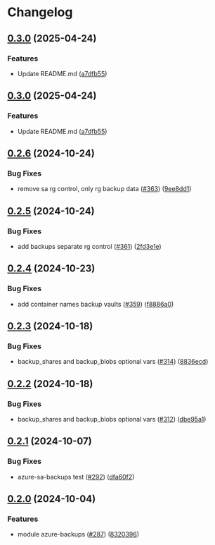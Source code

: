 # Changelog

## [0.3.0](https://github.com/prefapp/tfm/compare/azure-sa-backup-v0.2.6...azure-sa-backup-v0.3.0) (2025-04-24)


### Features

* Update README.md ([a7dfb55](https://github.com/prefapp/tfm/commit/a7dfb55b83447cf3ef08d168ab756e791f322e7a))

## [0.3.0](https://github.com/prefapp/tfm/compare/azure-sa-backup-v0.2.6...azure-sa-backup-v0.3.0) (2025-04-24)


### Features

* Update README.md ([a7dfb55](https://github.com/prefapp/tfm/commit/a7dfb55b83447cf3ef08d168ab756e791f322e7a))

## [0.2.6](https://github.com/prefapp/tfm/compare/azure-sa-backup-v0.2.5...azure-sa-backup-v0.2.6) (2024-10-24)


### Bug Fixes

* remove sa rg control, only rg backup data ([#363](https://github.com/prefapp/tfm/issues/363)) ([9ee8dd1](https://github.com/prefapp/tfm/commit/9ee8dd192df77e354a354d67b83f448a6ef54595))

## [0.2.5](https://github.com/prefapp/tfm/compare/azure-sa-backup-v0.2.4...azure-sa-backup-v0.2.5) (2024-10-24)


### Bug Fixes

* add backups separate rg control ([#361](https://github.com/prefapp/tfm/issues/361)) ([2fd3e1e](https://github.com/prefapp/tfm/commit/2fd3e1ebe01478787ca373aff57ba75cb75ceb00))

## [0.2.4](https://github.com/prefapp/tfm/compare/azure-sa-backup-v0.2.3...azure-sa-backup-v0.2.4) (2024-10-23)


### Bug Fixes

* add container names backup vaults ([#359](https://github.com/prefapp/tfm/issues/359)) ([f8886a0](https://github.com/prefapp/tfm/commit/f8886a042307a198532676615df17755cd89a53a))

## [0.2.3](https://github.com/prefapp/tfm/compare/azure-sa-backup-v0.2.2...azure-sa-backup-v0.2.3) (2024-10-18)


### Bug Fixes

* backup_shares and backup_blobs optional vars ([#314](https://github.com/prefapp/tfm/issues/314)) ([8836ecd](https://github.com/prefapp/tfm/commit/8836ecda4958bc9b12cb723b7769f141f95c7bfa))

## [0.2.2](https://github.com/prefapp/tfm/compare/azure-sa-backup-v0.2.1...azure-sa-backup-v0.2.2) (2024-10-18)


### Bug Fixes

* backup_shares and backup_blobs optional vars ([#312](https://github.com/prefapp/tfm/issues/312)) ([dbe95a1](https://github.com/prefapp/tfm/commit/dbe95a1808dd27296885f3524fdf94a4fb704de2))

## [0.2.1](https://github.com/prefapp/tfm/compare/azure-sa-backup-v0.2.0...azure-sa-backup-v0.2.1) (2024-10-07)


### Bug Fixes

* azure-sa-backups test ([#292](https://github.com/prefapp/tfm/issues/292)) ([dfa60f2](https://github.com/prefapp/tfm/commit/dfa60f2066359abba7e0714c15c2de92c027ce54))

## [0.2.0](https://github.com/prefapp/tfm/compare/azure-sa-backup-v0.1.0...azure-sa-backup-v0.2.0) (2024-10-04)


### Features

* module azure-backups ([#287](https://github.com/prefapp/tfm/issues/287)) ([8320396](https://github.com/prefapp/tfm/commit/8320396aa2b5a602ea2640503be27eb1069f78df))
